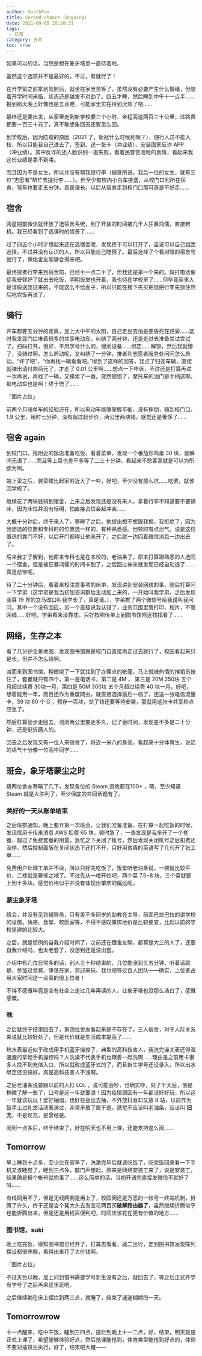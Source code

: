 ```yaml
---
author: SouthFox
title: Second chance (Ongoing)
date: 2021-09-05 20:20:31
tags:
 - 日常
category: 日常
toc: true
---
```


如果可以的话，当然是想在象牙塔里一直待着啦。

<!-- more -->

虽然这个选项并不是最好的，不过，有就行了！

在开学前之前拿到驾照后，就坐在家里苦等了，虽然没有必要产生什么情绪，但随着开学时间来临，状态还是越发不对劲了。四五才睡，然后睡到中午十一点半……报到那天晚上好像也是五点睡，可能家里实在待到厌烦了吧……

最终还是要出发，从家里走到新学校要三个小时、全程高速两百三十公里，过路费都要一百三十元了，真不敢想象回去还要怎么回。

到学校后，因为防疫的原因（2021 了，新冠什么时候死啊？），随行人员不能入校，所以只能我自己进去了，签到、送一张卡（冲业绩）、安装国家反诈 APP （冲业绩）。其中反诈的还人脸识别一直失败，看着民警苦哈哈的表情，看起来我这份业绩是拿不到喽。

而且因为不是女生，所以并没有帮我提行李（据哥所说，我后一位的女生，就有三位“志愿者”帮忙去提行李……）。但至少有校内小白车接送，从校门口到所在宿舍，驾车也要走五分钟，真是漫长。以后从宿舍走到校门口那可真是不好走……

## 宿舍

两星期前微信就开放了选宿舍系统，到了开放的时间被几千人狂暴鸿儒，直接宕机。我已经看到了选课时的情景了……

过了四五个小时才想起来还在选宿舍呢，发现终于可以打开了，虽说可以自己组团选择，不过并没有认识的人，所以只能自己瞎猜了。最后选择了个看对眼的宿舍号就行了，保佑舍友能够合得来吧。

最终提者行李来到宿舍前，已经十一点二十了，但我还是第一个来的。妈打电话催促我安顿好了就出去吃饭，明明饭堂也开着，我也待在学校里了……但毕竟家里人是请假送我过来的，不能这么不给面子，所以只能在楼下先买把锁把行李先锁住然后吃完饭再说了。



## 骑行

开车都要五分钟的距离，加上大中午的太阳，自己走出去怕是要昏死在路旁……这时我发现门口堆着很多的共享电动车，纠结了两分钟，还是走过去准备尝试尝试了。扫码打开，很好，不用学号什么的，搜索设备……绑定……解锁，然后我就懵了，没骑过啊，怎么启动呢，又纠结了一分钟，推者到志愿者服务处问问怎么启动。“坏了吧”，“你再找一辆看看吧。”得到了这样的回答，我点了归还车辆，直接就弹出请付款两元了，才走了 0.01 公里啊……想点一下申诉，不过还是打算再试一次再说，再找了一辆，又摸索了一番。突然顿悟了，摩托车的油门是手柄这啊，那电动车也是啊！终于悟了……

「图片占位」

前两个月骑单车的经验还在，所以电动车能够掌握平衡，没有摔倒，骑到校门口，1.9 公里，用时七分钟，没有超过起步价，两公里两块钱，感觉还是奢侈了……



## 宿舍 again

到校门口，找附近的饭店准备吃饭，看着菜单，发现一个番茄炒鸡蛋 30 块，就瞬间无语了……而且等上菜也差不多等了二三十分钟，看起来不愁客源就是可以为所欲为啊。

端上菜之后，装菜碟比起家附近大了一些，好吧，至少没有那么坑……吃罢，就该回学校了。

继续花了两块钱骑到宿舍，上来之后发现还是没有来人，拿着行李不知道要不要铺床，因为床位并没有标明，怕直接占位会起冲突……

大概十分钟后，终于来人了，寒暄了之后，他提出想不想跟我换，我拒绝了，因为我想选的位置和专科时的位置选一样的，有种熟悉感。他顿时有点泄气，说是这位置选的靠门不好，以后开门都得让他来开了，之后就一边回着微信消息一边出去了。

后来我才了解到，他原来专科也是在本校的，老油条了，原本打算跟熟悉的人选同一个宿舍，但是被狂暴鸿儒的时间卡到了，之后回过神来就发现已经自动选了……真是悲惨呢。

待了二十分钟后，看着来校注意事项的床单，发现讲到安装网线的事，随后打算问一下学弟（这学弟是我当初加咨询群后主动加上来的，一开始叫我学弟，之后发现我算 19 界的立马改口叫我学长了，真是谐。），学弟推了两个微信号给我说叫我问问。其中一个没有回应，另一个直接说我认错了，业务范围里管打印、相片，不管网线……好吧，学弟看来没靠住，只好按照传单上到图书馆附近找找看了……



## 网络，生存之本

看了几分钟全景地图，发现图书馆就是校门口直接再走过去就行了，校园看起来只是长，但并不怎么绕啊。

减而来到图书馆，稍微绕了一下就找到了办理点的帐篷，马上就被热情的推销员按住了，套餐就只有四个，第一是电话卡，第二是 4M ， 第三是 20M 250块 五个月超过续费 30块一月，第四是 50M 300块 五个月超过续费 40 块一月，好吧，想着能用一年，而且还作为重度网虫，就直接选择最后一档了，还送一张电信流量卡，39 块 60 个 G ，预存一百块，交了钱还要等待安装，那就用这张卡共享热点应急了。

然后打算徒步走回去，测测两公里要走多久，记了会时间，发现差不多是二十分钟，还是挺折磨人的。

回去之后发现又有一位人来宿舍了，将近一米八的身高，看起来十分体育生，说话的语气十分像一位高中同学……



## 班会，象牙塔蒙尘之时

跟两位舍友寒暄了几下，发现各位的 Steam 游戏都在100+ ，嗯，至少知道 Steam 就是大胜利了，至少保底的共同话题有了。

### 美好的一天从账单结束

之后班群通知，晚上要开第一次班会，让我们准备准备，在打算一起吃饭的时候，发现信用卡传来消息 AWS 扣费 65 块。顿时急了，一查发现是我多开了一个套餐，超过了免费套餐的用量，急忙之下关闭了帐号，然后发现关闭帐号之后扣费还没停，然后控制面版在关闭状态下还打不开，只好用贫瘠的英语写了几句开了张工单……

免费用户处理工单并不块，所以只好先吃饭了，饭堂听老油条说，一楼就比较平价，二楼就是奢侈之地了。不过先从一楼开始吧，两个菜 7.5~8 块，三个菜就要上到十多块。感觉价格似乎并没有体现出肇庆的偏远呢。



### 蒙尘象牙塔

班会，并没有见到辅导员，只有差不多同岁的助教在主导，前面巴拉巴拉的讲学校的设施，快递、食堂、校医室等，不得不感叹肇庆地价是比较便宜，比起以前的学校是建的比较大。

之后，就是惯例的自我介绍时间了，之前还在跟舍友聊，都算是大三的人了，还要自我介绍吗，也太老套了，没想到还是没出套。

介绍中有几位日常多的话，别人三十秒结束的，几位能涨到三五分钟，听着话就是，参加过竞赛、堕落在家、欢迎来玩、我也领导过百人团队——确实，上位者占用大家时间这一点真的很上位者！

不得不感慨毕竟是会有社会上走过几年再读的人，让象牙塔也没那么洁白了，感慨感慨。



### 晚

之后就终于结束回去了，第四位舍友看起来是不存在了，三人宿舍，对于人际关系来说就比较好处了，但是代价就是生活成本提高了……

热水表最近似乎改成用手机蓝牙操控了，典型的高科技害人，我洗完澡关表还得湿漉漉的拿起手机操控吗？人洗澡不代表手机也跟着一起洗啊……理由是之前用卡很多人找不到充值入口，所以就改成蓝牙式的了，而且新生学号还没录入，所以出水绑定还没搞好，真是高科技害人不浅啊。



之后老油条说要跟以前的人打 LOL ，说可能会吵，也确实吵，处了半天后，倒是稍微了解一些了，口号是这一年就要浪！因为疫情原因有一年都没好好玩，所以这一年就该玩玩！爱好抽烟，也好在会出去抽，不外放抖音却又放 B 站，以前作为鼓手上过礼堂活动表演过，非常矛盾了属于是。感觉不应该叫老油条，应该叫 **旧充**，不是现充，是曾经是。

闹到一点多后，终于结束了，好在明天也不用上课，还能支持这么闹……



## Tomorrow

早上睡到十点多，至少比在家早了，洗漱完毕后就该吃饭了，吃完饭回来看一下手机又该睡觉了，睡到三点多，敲门声想起，原来是网络安装工来了，说是安装工，结果确是报个帐号就完事了……这么简单的话，当初开通完直接发微信不就好了吗……

有线网用不了，但是无线网倒是用上了，校园网还是万恶的一帐号一终端机制，折腾了许久，终于还是当个冤大头去淘宝花两百买**破解路由器了**，虽然继续折腾似乎也能折腾出来，但是还是用钱买便利吧，时间应该花在更有价值的地方……



### 图书馆，suki

晚上吃完饭，得知图书馆已经开了，打算去看看，减二出行，走到图书馆发现陈列摆设都很养眼，看得出来花了大价钱啊。

「图片占位」

不过天色以晚，加上问到借书需要学号新生没有之后，就回去了，等之后正式开学有学号了之后再来这里逛吧。

之后继续躺在床上摆烂到两三点，就睡了，结束了迷迷糊糊的一天。



## Tomorrowrow

十一点醒来，吃中午饭，睡到三四点，摆烂到晚上十一二点，好，结束，明天就是正式上课了，希望能够体验好点，然后抢课能抢到，体育类型能抢到好点的，体侧不要对插班生执行，好了，结束吧大概——
